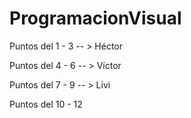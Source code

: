 # ProgramacionVisual

Puntos del 1 - 3 -- > Héctor    

Puntos del 4 - 6 -- > Víctor  

Puntos del 7 - 9 -- > Livi  

Puntos del 10 - 12  
